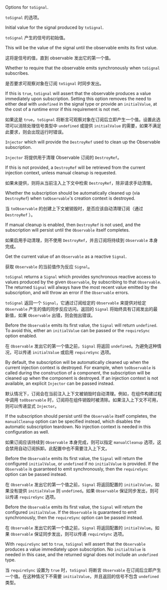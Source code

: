 Options for `toSignal`.

`toSignal` 的选项。

Initial value for the signal produced by `toSignal`.

`toSignal` 产生的信号的初始值。

This will be the value of the signal until the observable emits its first value.

这将是信号的值，直到 observable 发出它的第一个值。

Whether to require that the observable emits synchronously when `toSignal` subscribes.

是否要求可观察对象在订阅 `toSignal` 时同步发出。

If this is `true`, `toSignal` will assert that the observable produces a value immediately upon
subscription. Setting this option removes the need to either deal with `undefined` in the
signal type or provide an `initialValue`, at the cost of a runtime error if this requirement is
not met.

如果这是 `true`，`toSignal` 将断言可观察对象在订阅后立即产生一个值。设置此选项可以消除处理信号类型中 `undefined` 或提供 `initialValue` 的需要，如果不满足此要求，则会出现运行时错误。

`Injector` which will provide the `DestroyRef` used to clean up the Observable subscription.

`Injector` 将提供用于清理 Observable 订阅的 `DestroyRef`。

If this is not provided, a `DestroyRef` will be retrieved from the current injection context,
unless manual cleanup is requested.

如果未提供，则将从当前注入上下文中检索 `DestroyRef`，除非请求手动清理。

Whether the subscription should be automatically cleaned up \(via `DestroyRef`\) when
`toObservable`'s creation context is destroyed.

当 `toObservable` 的创建上下文被销毁时，是否应该自动清理订阅（通过 `DestroyRef` ）。

If manual cleanup is enabled, then `DestroyRef` is not used, and the subscription will persist
until the `Observable` itself completes.

如果启用手动清理，则不使用 `DestroyRef`，并且订阅将持续到 `Observable` 本身完成。

Get the current value of an `Observable` as a reactive `Signal`.

获取 `Observable` 的当前值作为反应 `Signal`。

`toSignal` returns a `Signal` which provides synchronous reactive access to values produced
by the given `Observable`, by subscribing to that `Observable`. The returned `Signal` will always
have the most recent value emitted by the subscription, and will throw an error if the
`Observable` errors.

`toSignal` 返回一个 `Signal`，它通过订阅给定的 `Observable` 来提供对给定 `Observable` 产生的值的同步反应访问。返回的 `Signal` 将始终具有订阅发出的最新值，如果 `Observable` 出错，则会抛出错误。

Before the `Observable` emits its first value, the `Signal` will return `undefined`. To avoid
this, either an `initialValue` can be passed or the `requireSync` option enabled.

在 `Observable` 发出它的第一个值之前，`Signal` 将返回 `undefined`。为避免这种情况，可以传递 `initialValue` 或启用 `requireSync` 选项。

By default, the subscription will be automatically cleaned up when the current injection context
is destroyed. For example, when `toObservable` is called during the construction of a component,
the subscription will be cleaned up when the component is destroyed. If an injection context is
not available, an explicit `Injector` can be passed instead.

默认情况下，订阅会在当前注入上下文被销毁时自动清理。例如，在组件构建过程中调用 `toObservable` 时，订阅将在组件销毁时被清除。如果注入上下文不可用，则可以传递显式 `Injector`。

If the subscription should persist until the `Observable` itself completes, the `manualCleanup`
option can be specified instead, which disables the automatic subscription teardown. No injection
context is needed in this configuration as well.

如果订阅应该持续到 `Observable` 本身完成，则可以指定 `manualCleanup` 选项，这会禁用自动订阅拆卸。此配置中也不需要注入上下文。

Before the `Observable` emits its first value, the `Signal` will return the configured
`initialValue`, or `undefined` if no `initialValue` is provided. If the `Observable` is
guaranteed to emit synchronously, then the `requireSync` option can be passed instead.

在 `Observable` 发出它的第一个值之前，`Signal` 将返回配置的 `initialValue`，如果没有提供 `initialValue` 则 `undefined`。如果 `Observable` 保证同步发出，则可以传递 `requireSync` 选项。

Before the `Observable` emits its first value, the `Signal` will return the configured
`initialValue`. If the `Observable` is guaranteed to emit synchronously, then the `requireSync`
option can be passed instead.

在 `Observable` 发出它的第一个值之前，`Signal` 将返回配置的 `initialValue`。如果 `Observable` 保证同步发出，则可以传递 `requireSync` 选项。

With `requireSync` set to `true`, `toSignal` will assert that the `Observable` produces a value
immediately upon subscription. No `initialValue` is needed in this case, and the returned signal
does not include an `undefined` type.

当 `requireSync` 设置为 `true` 时，`toSignal` 将断言 `Observable` 在订阅后立即产生一个值。在这种情况下不需要 `initialValue`，并且返回的信号不包含 `undefined` 类型。